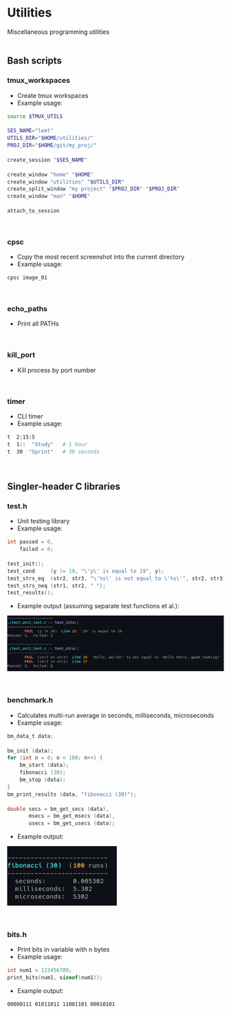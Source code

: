 
# Utilities
Miscellaneous programming utilities
<br><br>


## Bash scripts

### tmux_workspaces
- Create tmux workspaces
- Example usage:
```bash
source $TMUX_UTILS

SES_NAME="leet"
UTILS_DIR="$HOME/utilities/"
PROJ_DIR="$HOME/git/my_proj/"

create_session "$SES_NAME"

create_window "home" "$HOME"
create_window "utilities" "$UTILS_DIR"
create_split_window "my project" "$PROJ_DIR" "$PROJ_DIR"
create_window "man" "$HOME"

attach_to_session
```
<br>

### cpsc
- Copy the most recent screenshot into the current directory
- Example usage:
```bash
cpsc image_01
```
<br>

### echo_paths
- Print all PATHs
<br>

### kill_port
- Kill process by port number
<br>

### timer
- CLI timer
- Example usage:
```bash
t  2:15:5  
t  1::  "Study"   # 1 hour
t  30  "Sprint"   # 30 seconds
```
<br>


## Singler-header C libraries

### test.h
- Unit testing library
- Example usage:
```c
int passed = 0,
    failed = 0;

test_init();
test_cond     (y != 19, "\'y\' is equal to 19", y);
test_strs_eq  (str2, str3, "\'%s\' is not equal to \'%s\'", str2, str3);
test_strs_neq (str1, str2, " ");
test_results();
```
- Example output (assuming separate test functions et al.):
<p><img margin-left="auto" src="./images/test.png"></p>
<br>


### benchmark.h
- Calculates multi-run average in seconds, milliseconds, microseconds
- Example usage:
```c
bm_data_t data;

bm_init (data);
for (int n = 0; n < 100; n++) {
    bm_start (data);
    fibonacci (30);
    bm_stop (data);
}
bm_print_results (data, "fibonacci (30)");

double secs = bm_get_secs (data),
       msecs = bm_get_msecs (data),
       usecs = bm_get_usecs (data);
```
- Example output:
<p><img margin-left="auto" src="./images/benchmark.png"></p>
<br>


### bits.h
- Print bits in variable with n bytes
- Example usage:
```c
int num1 = 123456789;
print_bits(num1, sizeof(num1));
```
- Example output:
```bash
00000111 01011011 11001101 00010101
```
<br>
